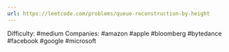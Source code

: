 ```yaml
---
url: https://leetcode.com/problems/queue-reconstruction-by-height
---
```


Difficulty: #medium
Companies: #amazon #apple #bloomberg #bytedance #facebook #google #microsoft